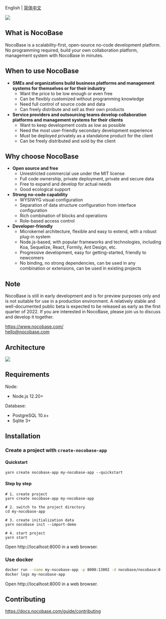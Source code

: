 English | [简体中文](./README.zh-CN.md)

![](https://www.nocobase.com/images/demo/11.png)  

What is NocoBase
----------
NocoBase is a scalability-first, open-source no-code development platform. No programming required, build your own collaboration platform, management system with NocoBase in minutes.

When to use NocoBase
----------
- **SMEs and organizations build business platforms and management systems for themselves or for their industry**
	- Want the price to be low enough or even free
	- Can be flexibly customized without programming knowledge
	- Need full control of source code and data
	- Can freely distribute and sell as their own products
- **Service providers and outsourcing teams develop collaboration platforms and management systems for their clients**
	- Want to keep development costs as low as possible
	- Need the most user-friendly secondary development experience
	- Must be deployed privately as a standalone product for the client
	- Can be freely distributed and sold by the client

Why choose NocoBase
----------
- **Open source and free**
	- Unrestricted commercial use under the MIT license
	- Full code ownership, private deployment, private and secure data
	- Free to expand and develop for actual needs
	- Good ecological support
- **Strong no-code capability**
	- WYSIWYG visual configuration
	- Separation of data structure configuration from interface configuration
	- Rich combination of blocks and operations
	- Role-based access control
- **Developer-friendly**
	- Microkernel architecture, flexible and easy to extend, with a robust plug-in system
	- Node.js-based, with popular frameworks and technologies, including Koa, Sequelize, React, Formily, Ant Design, etc.
	- Progressive development, easy for getting-started, friendly to newcomers
	- No binding, no strong dependencies, can be used in any combination or extensions, can be used in existing projects

Note
----------
NocoBase is still in early development and is for preview purposes only and is not suitable for use in a production environment.  A relatively stable and well-documented public beta is expected to be released as early as the first quarter of 2022.
If you are interested in NocoBase, please join us to discuss and develop it together.

https://www.nocobase.com/  
hello@nocobase.com

Architecture
----------

![](https://docs.nocobase.com/static/NocoBase.c9542b1f.png)

Requirements
----------

Node:

- Node.js 12.20+

Database:

- PostgreSQL 10.x+
- Sqlite 3+

Installation
----------

### Create a project with `create-nocobase-app`

#### Quickstart
~~~shell
yarn create nocobase-app my-nocobase-app --quickstart
~~~

#### Step by step
~~~shell
# 1. create project
yarn create nocobase-app my-nocobase-app

# 2. switch to the project directory
cd my-nocobase-app

# 3. create initialization data
yarn nocobase init --import-demo

# 4. start project
yarn start
~~~

Open http://localhost:8000 in a web browser.

### Use docker

```bash
docker run --name my-nocobase-app -p 8000:13002 -d nocobase/nocobase:0.5.0-alpha.24
docker logs my-nocobase-app
```

Open http://localhost:8000 in a web browser.

## Contributing

https://docs.nocobase.com/guide/contributing
